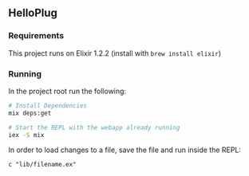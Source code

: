 ## HelloPlug

### Requirements

This project runs on Elixir 1.2.2 (install with `brew install elixir`)

### Running
In the project root run the following:

```sh
# Install Dependencies
mix deps:get

# Start the REPL with the webapp already running
iex -S mix
```

In order to load changes to a file, save the file and run inside the REPL:
```
c "lib/filename.ex"
```
